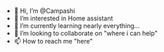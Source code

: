 - 👋 Hi, I’m @Campashi
- 👀 I’m interested in Home assistant
- 🌱 I’m currently learning nearly everything...
- 💞️ I’m looking to collaborate on "where i can help"
- 📫 How to reach me "here"

<!---
Campashi/Campashi is a ✨ special ✨ repository because its `README.md` (this file) appears on your GitHub profile.
You can click the Preview link to take a look at your changes.
--->
